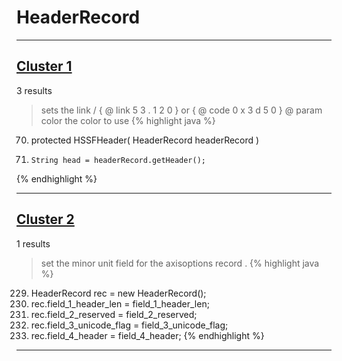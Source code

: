 # HeaderRecord

***

## [Cluster 1](./1)
3 results
> sets the link / { @ link 5 3 . 1 2 0 } or { @ code 0 x 3 d 5 0 } @ param color the color to use 
{% highlight java %}
70. protected HSSFHeader( HeaderRecord headerRecord )
73.     String head = headerRecord.getHeader();
{% endhighlight %}

***

## [Cluster 2](./2)
1 results
> set the minor unit field for the axisoptions record . 
{% highlight java %}
229. HeaderRecord rec = new HeaderRecord();
230. rec.field_1_header_len = field_1_header_len;
231. rec.field_2_reserved = field_2_reserved;
232. rec.field_3_unicode_flag = field_3_unicode_flag;
233. rec.field_4_header = field_4_header;
{% endhighlight %}

***

